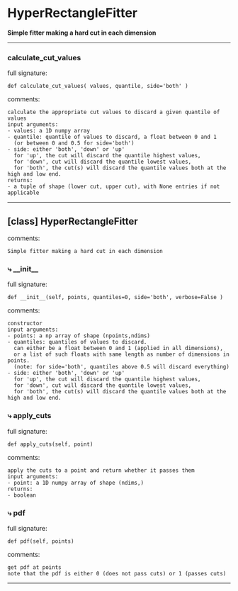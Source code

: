 # HyperRectangleFitter  
  
**Simple fitter making a hard cut in each dimension**


- - -
  
  
### calculate\_cut\_values  
full signature:  
```text  
def calculate_cut_values( values, quantile, side='both' )  
```  
comments:  
```text  
calculate the appropriate cut values to discard a given quantile of values  
input arguments:  
- values: a 1D numpy array  
- quantile: quantile of values to discard, a float between 0 and 1  
  (or between 0 and 0.5 for side='both')  
- side: either 'both', 'down' or 'up'  
  for 'up', the cut will discard the quantile highest values,  
  for 'down', cut will discard the quantile lowest values,  
  for 'both', the cut(s) will discard the quantile values both at the high and low end.  
returns:  
- a tuple of shape (lower cut, upper cut), with None entries if not applicable  
```  
  
  
- - -
## [class] HyperRectangleFitter  
comments:  
```text  
Simple fitter making a hard cut in each dimension  
```  
### &#10551; \_\_init\_\_  
full signature:  
```text  
def __init__(self, points, quantiles=0, side='both', verbose=False )  
```  
comments:  
```text  
constructor  
input arguments:  
- points: a np array of shape (npoints,ndims)  
- quantiles: quantiles of values to discard.  
  can either be a float between 0 and 1 (applied in all dimensions),  
  or a list of such floats with same length as number of dimensions in points.  
  (note: for side='both', quantiles above 0.5 will discard everything)  
- side: either 'both', 'down' or 'up'  
  for 'up', the cut will discard the quantile highest values,  
  for 'down', cut will discard the quantile lowest values,  
  for 'both', the cut(s) will discard the quantile values both at the high and low end.  
```  
### &#10551; apply\_cuts  
full signature:  
```text  
def apply_cuts(self, point)  
```  
comments:  
```text  
apply the cuts to a point and return whether it passes them  
input arguments:  
- point: a 1D numpy array of shape (ndims,)  
returns:  
- boolean  
```  
### &#10551; pdf  
full signature:  
```text  
def pdf(self, points)  
```  
comments:  
```text  
get pdf at points  
note that the pdf is either 0 (does not pass cuts) or 1 (passes cuts)  
```  
- - -  
  
